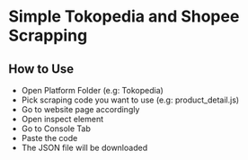 # Simple Tokopedia and Shopee Scrapping

## How to Use
- Open Platform Folder (e.g: Tokopedia)
- Pick scraping code you want to use (e.g: product_detail.js)
- Go to website page accordingly
- Open inspect element
- Go to Console Tab
- Paste the code
- The JSON file will be downloaded